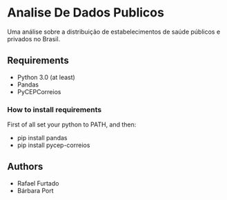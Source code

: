 ﻿# Analise De Dados Publicos
Uma análise sobre a distribuição de estabelecimentos de saúde públicos e privados no Brasil.

## Requirements
- Python 3.0 (at least)
- Pandas
- PyCEPCorreios

### How to install requirements
First of all set your python to PATH, and then:

- pip install pandas
- pip install pycep-correios

## Authors
- Rafael Furtado
- Bárbara Port
